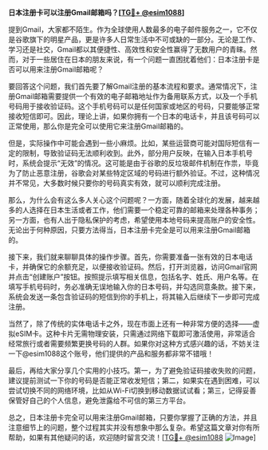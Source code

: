 **日本注册卡可以注册Gmail邮箱吗？[[TG💪+ @esim1088](https://t.me/s/esim1088)]**

提到Gmail，大家都不陌生。作为全球使用人数最多的电子邮件服务之一，它不仅是谷歌旗下的明星产品，更是许多人日常生活中不可或缺的一部分。无论是工作、学习还是社交，Gmail都以其便捷性、高效性和安全性赢得了无数用户的青睐。然而，对于一些居住在日本的朋友来说，有一个问题一直困扰着他们：日本注册卡是否可以用来注册Gmail邮箱呢？

要回答这个问题，我们首先要了解Gmail注册的基本流程和要求。通常情况下，注册Gmail邮箱需要提供一个有效的电子邮箱地址作为备用联系方式，以及一个手机号码用于接收验证码。这个手机号码可以是任何国家或地区的号码，只要能够正常接收短信即可。因此，理论上讲，如果你拥有一个日本的电话卡，并且该号码可以正常使用，那么你是完全可以使用它来注册Gmail邮箱的。

但是，实际操作中可能会遇到一些小麻烦。比如，某些运营商可能对国际短信有一定的限制，导致验证码无法顺利收到。此外，部分用户反映，在输入日本手机号时，系统会提示“无效”的情况。这可能是由于谷歌的反垃圾邮件机制在作祟，毕竟为了防止恶意注册，谷歌会对某些特定区域的号码进行额外验证。不过，这种情况并不常见，大多数时候只要你的号码真实有效，就可以顺利完成注册。

那么，为什么会有这么多人关心这个问题呢？一方面，随着全球化的发展，越来越多的人选择在日本生活或者工作，他们需要一个稳定可靠的邮箱来处理各种事务；另一方面，也有人出于隐私保护的考虑，希望使用本地号码来提高账户的安全性。无论出于何种原因，只要方法得当，日本注册卡完全是可以用来注册Gmail邮箱的。

接下来，我们就来聊聊具体的操作步骤。首先，你需要准备一张有效的日本电话卡，并确保它的余额充足，以便接收验证码。然后，打开浏览器，访问Gmail官网并点击“创建账户”按钮。按照提示填写相关信息，包括名字、姓氏、用户名等。在填写手机号码时，务必准确无误地输入你的日本号码，并勾选同意条款。接下来，系统会发送一条包含验证码的短信到你的手机上，将其输入后继续下一步即可完成注册。

当然了，除了传统的实体电话卡之外，现在市面上还有一种非常方便的选择——虚拟eSIM卡。这种卡片无需物理安装，只需通过网络下载即可激活使用，非常适合经常旅行或者需要频繁更换号码的人群。如果你对这种方式感兴趣的话，不妨关注一下@esim1088这个账号，他们提供的产品和服务都非常不错哦！

最后，再给大家分享几个实用的小技巧。第一，为了避免验证码接收失败的问题，建议提前测试一下你的号码是否能正常收发短信；第二，如果实在遇到困难，可以尝试切换不同的网络环境，比如从Wi-Fi切换到移动数据试试看；第三，记得妥善保管好自己的个人信息，避免泄露给不可信的第三方平台。

总之，日本注册卡完全可以用来注册Gmail邮箱，只要你掌握了正确的方法，并且注意细节上的问题，整个过程其实并没有想象中那么复杂。希望这篇文章对你有所帮助，如果有其他疑问的话，欢迎随时留言交流！[[TG💪+ @esim1088](https://t.me/s/esim1088) ![Image](https://i.postimg.cc/4NQfJmqS/Snipaste-2025-05-13-00-14-12.png)]